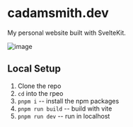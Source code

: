 # cadamsmith.dev

My personal website built with SvelteKit.

![image](https://github.com/user-attachments/assets/115c4125-c043-4c60-bb5d-43628a25d6e6)

## Local Setup

1. Clone the repo
2. `cd` into the rpeo
3. `pnpm i` -- install the npm packages
4. `pnpm run build` -- build with vite
5. `pnpm run dev` -- run in localhost
